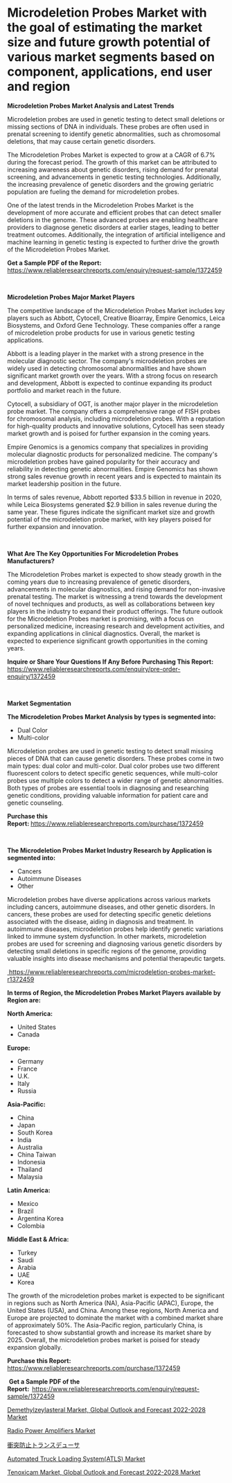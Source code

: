 <p><h1>Microdeletion Probes Market with the goal of estimating the market size and future growth potential of various market segments based on component, applications, end user and region</h1></p><p><strong>Microdeletion Probes Market Analysis and Latest Trends</strong></p>
<p><p>Microdeletion probes are used in genetic testing to detect small deletions or missing sections of DNA in individuals. These probes are often used in prenatal screening to identify genetic abnormalities, such as chromosomal deletions, that may cause certain genetic disorders.</p><p>The Microdeletion Probes Market is expected to grow at a CAGR of 6.7% during the forecast period. The growth of this market can be attributed to increasing awareness about genetic disorders, rising demand for prenatal screening, and advancements in genetic testing technologies. Additionally, the increasing prevalence of genetic disorders and the growing geriatric population are fueling the demand for microdeletion probes.</p><p>One of the latest trends in the Microdeletion Probes Market is the development of more accurate and efficient probes that can detect smaller deletions in the genome. These advanced probes are enabling healthcare providers to diagnose genetic disorders at earlier stages, leading to better treatment outcomes. Additionally, the integration of artificial intelligence and machine learning in genetic testing is expected to further drive the growth of the Microdeletion Probes Market.</p></p>
<p><strong>Get a Sample PDF of the Report:&nbsp;</strong> <a href="https://www.reliableresearchreports.com/enquiry/request-sample/1372459">https://www.reliableresearchreports.com/enquiry/request-sample/1372459</a></p>
<p>&nbsp;</p>
<p><strong>Microdeletion Probes Major Market Players</strong></p>
<p><p>The competitive landscape of the Microdeletion Probes Market includes key players such as Abbott, Cytocell, Creative Bioarray, Empire Genomics, Leica Biosystems, and Oxford Gene Technology. These companies offer a range of microdeletion probe products for use in various genetic testing applications.</p><p>Abbott is a leading player in the market with a strong presence in the molecular diagnostic sector. The company's microdeletion probes are widely used in detecting chromosomal abnormalities and have shown significant market growth over the years. With a strong focus on research and development, Abbott is expected to continue expanding its product portfolio and market reach in the future.</p><p>Cytocell, a subsidiary of OGT, is another major player in the microdeletion probe market. The company offers a comprehensive range of FISH probes for chromosomal analysis, including microdeletion probes. With a reputation for high-quality products and innovative solutions, Cytocell has seen steady market growth and is poised for further expansion in the coming years.</p><p>Empire Genomics is a genomics company that specializes in providing molecular diagnostic products for personalized medicine. The company's microdeletion probes have gained popularity for their accuracy and reliability in detecting genetic abnormalities. Empire Genomics has shown strong sales revenue growth in recent years and is expected to maintain its market leadership position in the future.</p><p>In terms of sales revenue, Abbott reported $33.5 billion in revenue in 2020, while Leica Biosystems generated $2.9 billion in sales revenue during the same year. These figures indicate the significant market size and growth potential of the microdeletion probe market, with key players poised for further expansion and innovation.</p></p>
<p>&nbsp;</p>
<p><strong>What Are The Key Opportunities For Microdeletion Probes Manufacturers?</strong></p>
<p><p>The Microdeletion Probes market is expected to show steady growth in the coming years due to increasing prevalence of genetic disorders, advancements in molecular diagnostics, and rising demand for non-invasive prenatal testing. The market is witnessing a trend towards the development of novel  techniques and products, as well as collaborations between key players in the industry to expand their product offerings. The future outlook for the Microdeletion Probes market is promising, with a focus on personalized medicine, increasing research and development activities, and expanding applications in clinical diagnostics. Overall, the market is expected to experience significant growth opportunities in the coming years.</p></p>
<p><strong>Inquire or Share Your Questions If Any Before Purchasing This Report:</strong> <a href="https://www.reliableresearchreports.com/enquiry/pre-order-enquiry/1372459">https://www.reliableresearchreports.com/enquiry/pre-order-enquiry/1372459</a></p>
<p>&nbsp;</p>
<p><strong>Market Segmentation</strong></p>
<p><strong>The Microdeletion Probes Market Analysis by types is segmented into:</strong></p>
<p><ul><li>Dual Color</li><li>Multi-color</li></ul></p>
<p><p>Microdeletion probes are used in genetic testing to detect small missing pieces of DNA that can cause genetic disorders. These probes come in two main types: dual color and multi-color. Dual color probes use two different fluorescent colors to detect specific genetic sequences, while multi-color probes use multiple colors to detect a wider range of genetic abnormalities. Both types of probes are essential tools in diagnosing and researching genetic conditions, providing valuable information for patient care and genetic counseling.</p></p>
<p><strong>Purchase this Report:&nbsp;</strong><a href="https://www.reliableresearchreports.com/purchase/1372459">https://www.reliableresearchreports.com/purchase/1372459</a></p>
<p>&nbsp;</p>
<p><strong>The Microdeletion Probes Market Industry Research by Application is segmented into:</strong></p>
<p><ul><li>Cancers</li><li>Autoimmune Diseases</li><li>Other</li></ul></p>
<p><p>Microdeletion probes have diverse applications across various markets including cancers, autoimmune diseases, and other genetic disorders. In cancers, these probes are used for detecting specific genetic deletions associated with the disease, aiding in diagnosis and treatment. In autoimmune diseases, microdeletion probes help identify genetic variations linked to immune system dysfunction. In other markets, microdeletion probes are used for screening and diagnosing various genetic disorders by detecting small deletions in specific regions of the genome, providing valuable insights into disease mechanisms and potential therapeutic targets.</p></p>
<p><a href="https://www.reliableresearchreports.com/microdeletion-probes-market-r1372459">&nbsp;https://www.reliableresearchreports.com/microdeletion-probes-market-r1372459</a></p>
<p><strong>In terms of Region, the Microdeletion Probes Market Players available by Region are:</strong></p>
<p>
    <p> <strong> North America: </strong>
        <ul>
            <li>United States</li>
            <li>Canada</li>
        </ul>
        </p> 
    <p> <strong> Europe: </strong>
        <ul>
            <li>Germany</li>
            <li>France</li>
            <li>U.K.</li>
            <li>Italy</li>
            <li>Russia</li>
        </ul>
        </p> 
    <p> <strong> Asia-Pacific: </strong>
        <ul>
            <li>China</li>
            <li>Japan</li>
            <li>South Korea</li>
            <li>India</li>
            <li>Australia</li>
            <li>China Taiwan</li>
            <li>Indonesia</li>
            <li>Thailand</li>
            <li>Malaysia</li>
        </ul>
        </p> 
    <p> <strong> Latin America: </strong>
        <ul>
            <li>Mexico</li>
            <li>Brazil</li>
            <li>Argentina Korea</li>
            <li>Colombia</li>
        </ul>
        </p> 
    <p> <strong> Middle East & Africa: </strong>
        <ul>
            <li>Turkey</li>
            <li>Saudi</li>
            <li>Arabia</li>
            <li>UAE</li>
            <li>Korea</li>
        </ul>
    </p>
    </p>
<p><p>The growth of the microdeletion probes market is expected to be significant in regions such as North America (NA), Asia-Pacific (APAC), Europe, the United States (USA), and China. Among these regions, North America and Europe are projected to dominate the market with a combined market share of approximately 50%. The Asia-Pacific region, particularly China, is forecasted to show substantial growth and increase its market share by 2025. Overall, the microdeletion probes market is poised for steady expansion globally.</p></p>
<p><strong>Purchase this Report: </strong><a href="https://www.reliableresearchreports.com/purchase/1372459">https://www.reliableresearchreports.com/purchase/1372459</a></p>
<p>&nbsp;<strong>Get a Sample PDF of the Report:&nbsp;&nbsp;</strong><a href="https://www.reliableresearchreports.com/enquiry/request-sample/1372459">https://www.reliableresearchreports.com/enquiry/request-sample/1372459</a></p>
<p><strong></strong></p>
<p><p><a href="https://github.com/angelajermaine/Market-Research-Report-List-4/blob/main/demethylzeylasteral-market-global-outlook-and-forecast-2022-2028-market.md">Demethylzeylasteral Market, Global Outlook and Forecast 2022-2028 Market</a></p><p><a href="https://medium.com/@thadnader_5170/radio-power-amplifiers-market-trends-a-detailed-study-of-its-market-segmentation-and-analyzing-the-891b6b6d8bbd">Radio Power Amplifiers Market</a></p><p><a href="https://github.com/decker5351/Market-Research-Report-List-2/blob/main/9731981124188.md">衝突防止トランスデューサ</a></p><p><a href="https://medium.com/@goldapearce28ryuytr/automated-truck-loading-system-atls-market-a-global-and-regional-analysis-focus-on-region-39b765eb3d9a">Automated Truck Loading System(ATLS) Market</a></p><p><a href="https://github.com/provorikovar/Market-Research-Report-List-5/blob/main/tenoxicam-market-global-outlook-and-forecast-2022-2028-market.md">Tenoxicam Market, Global Outlook and Forecast 2022-2028 Market</a></p></p>